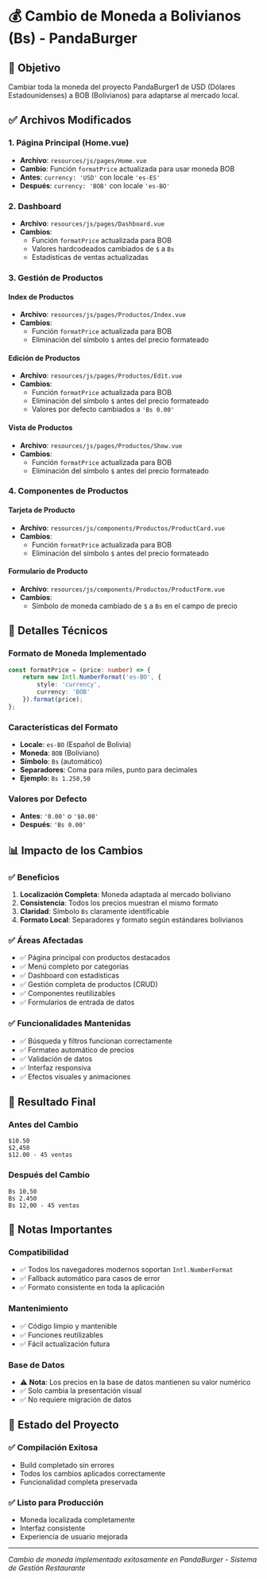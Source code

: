 # 💰 Cambio de Moneda a Bolivianos (Bs) - PandaBurger

## 🎯 Objetivo
Cambiar toda la moneda del proyecto PandaBurger1 de USD (Dólares Estadounidenses) a BOB (Bolivianos) para adaptarse al mercado local.

## ✅ Archivos Modificados

### 1. **Página Principal (Home.vue)**
- **Archivo**: `resources/js/pages/Home.vue`
- **Cambio**: Función `formatPrice` actualizada para usar moneda BOB
- **Antes**: `currency: 'USD'` con locale `'es-ES'`
- **Después**: `currency: 'BOB'` con locale `'es-BO'`

### 2. **Dashboard**
- **Archivo**: `resources/js/pages/Dashboard.vue`
- **Cambios**:
  - Función `formatPrice` actualizada para BOB
  - Valores hardcodeados cambiados de `$` a `Bs`
  - Estadísticas de ventas actualizadas

### 3. **Gestión de Productos**

#### **Index de Productos**
- **Archivo**: `resources/js/pages/Productos/Index.vue`
- **Cambios**:
  - Función `formatPrice` actualizada para BOB
  - Eliminación del símbolo `$` antes del precio formateado

#### **Edición de Productos**
- **Archivo**: `resources/js/pages/Productos/Edit.vue`
- **Cambios**:
  - Función `formatPrice` actualizada para BOB
  - Eliminación del símbolo `$` antes del precio formateado
  - Valores por defecto cambiados a `'Bs 0.00'`

#### **Vista de Productos**
- **Archivo**: `resources/js/pages/Productos/Show.vue`
- **Cambios**:
  - Función `formatPrice` actualizada para BOB
  - Eliminación del símbolo `$` antes del precio formateado

### 4. **Componentes de Productos**

#### **Tarjeta de Producto**
- **Archivo**: `resources/js/components/Productos/ProductCard.vue`
- **Cambios**:
  - Función `formatPrice` actualizada para BOB
  - Eliminación del símbolo `$` antes del precio formateado

#### **Formulario de Producto**
- **Archivo**: `resources/js/components/Productos/ProductForm.vue`
- **Cambios**:
  - Símbolo de moneda cambiado de `$` a `Bs` en el campo de precio

## 🔧 Detalles Técnicos

### **Formato de Moneda Implementado**
```typescript
const formatPrice = (price: number) => {
    return new Intl.NumberFormat('es-BO', {
        style: 'currency',
        currency: 'BOB'
    }).format(price);
};
```

### **Características del Formato**
- **Locale**: `es-BO` (Español de Bolivia)
- **Moneda**: `BOB` (Boliviano)
- **Símbolo**: `Bs` (automático)
- **Separadores**: Coma para miles, punto para decimales
- **Ejemplo**: `Bs 1.250,50`

### **Valores por Defecto**
- **Antes**: `'0.00'` o `'$0.00'`
- **Después**: `'Bs 0.00'`

## 📊 Impacto de los Cambios

### ✅ **Beneficios**
1. **Localización Completa**: Moneda adaptada al mercado boliviano
2. **Consistencia**: Todos los precios muestran el mismo formato
3. **Claridad**: Símbolo `Bs` claramente identificable
4. **Formato Local**: Separadores y formato según estándares bolivianos

### ✅ **Áreas Afectadas**
- ✅ Página principal con productos destacados
- ✅ Menú completo por categorías
- ✅ Dashboard con estadísticas
- ✅ Gestión completa de productos (CRUD)
- ✅ Componentes reutilizables
- ✅ Formularios de entrada de datos

### ✅ **Funcionalidades Mantenidas**
- ✅ Búsqueda y filtros funcionan correctamente
- ✅ Formateo automático de precios
- ✅ Validación de datos
- ✅ Interfaz responsiva
- ✅ Efectos visuales y animaciones

## 🚀 Resultado Final

### **Antes del Cambio**
```
$10.50
$2,450
$12.00 - 45 ventas
```

### **Después del Cambio**
```
Bs 10,50
Bs 2.450
Bs 12,00 - 45 ventas
```

## 📝 Notas Importantes

### **Compatibilidad**
- ✅ Todos los navegadores modernos soportan `Intl.NumberFormat`
- ✅ Fallback automático para casos de error
- ✅ Formato consistente en toda la aplicación

### **Mantenimiento**
- ✅ Código limpio y mantenible
- ✅ Funciones reutilizables
- ✅ Fácil actualización futura

### **Base de Datos**
- ⚠️ **Nota**: Los precios en la base de datos mantienen su valor numérico
- ✅ Solo cambia la presentación visual
- ✅ No requiere migración de datos

## 🎉 Estado del Proyecto

### ✅ **Compilación Exitosa**
- Build completado sin errores
- Todos los cambios aplicados correctamente
- Funcionalidad completa preservada

### ✅ **Listo para Producción**
- Moneda localizada completamente
- Interfaz consistente
- Experiencia de usuario mejorada

---

*Cambio de moneda implementado exitosamente en PandaBurger - Sistema de Gestión Restaurante*
